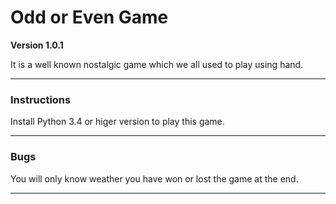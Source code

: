 
# Odd or Even Game

**Version 1.0.1**

It is a well known nostalgic game which we all used to play using hand.

---

### Instructions
Install Python 3.4 or higer version to play this game.

---

### Bugs
You will only know weather you have won or lost the game at the end.

---
